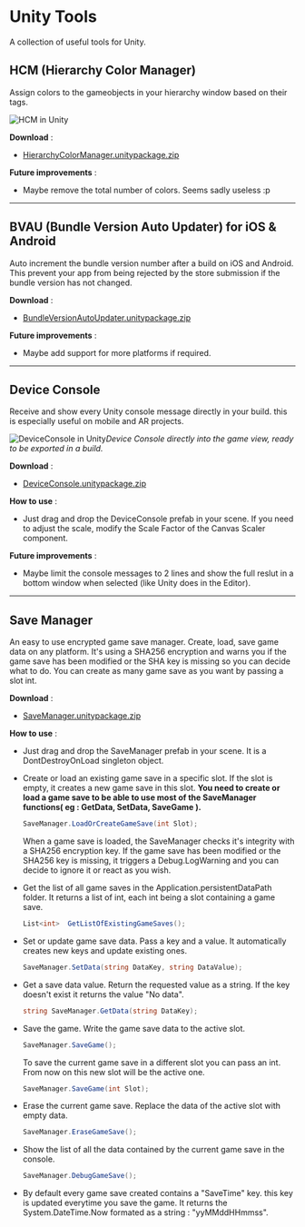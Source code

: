 # Unity Tools
A collection of useful tools for Unity.


## HCM (Hierarchy Color Manager)
Assign colors to the gameobjects in your hierarchy window based on their tags.

![HCM in Unity](https://ferdinanddervieux.com/ImageHosting/HCM2.png)

**Download** :
- [HierarchyColorManager.unitypackage.zip](https://github.com/dyfer08/UnityTools/raw/master/Unity%20Tools/Assets/Unity%20Packages/HierarchyColorManager.unitypackage.zip)

**Future improvements** :
- Maybe remove the total number of colors. Seems sadly useless :p

---

## BVAU (Bundle Version Auto Updater) for iOS & Android
Auto increment the bundle version number after a build on iOS and Android. This prevent your app from being rejected by the store submission if the bundle version has not changed.

**Download** :
- [BundleVersionAutoUpdater.unitypackage.zip](https://github.com/dyfer08/UnityTools/raw/master/Unity%20Tools/Assets/Unity%20Packages/BundleVersionAutoUpdater.unitypackage.zip)

**Future improvements** :
- Maybe add support for more platforms if required.

---

## Device Console
Receive and show every Unity console message directly in your build. this is especially useful on mobile and AR projects.

![DeviceConsole in Unity](https://ferdinanddervieux.com/ImageHosting/DeviceConsole.png)*Device Console directly into the game view, ready to be exported in a build.*

**Download** :
- [DeviceConsole.unitypackage.zip](https://github.com/dyfer08/UnityTools/raw/master/Unity%20Tools/Assets/Unity%20Packages/DeviceConsole.unitypackage.zip)

**How to use** :
- Just drag and drop the DeviceConsole prefab in your scene. If you need to adjust the scale, modify the Scale Factor of the Canvas Scaler component.

**Future improvements** :
- Maybe limit the console messages to 2 lines and show the full reslut in a bottom window when selected (like Unity does in the Editor).

---

## Save Manager
An easy to use encrypted game save manager. Create, load, save game data on any platform. It's using a SHA256 encryption and warns you if the game save has been modified or the SHA key is missing so you can decide what to do. You can create as many game save as you want by passing a slot int.

**Download** :
- [SaveManager.unitypackage.zip](https://github.com/dyfer08/UnityTools/raw/master/Unity%20Tools/Assets/Unity%20Packages/SaveManager.unitypackage.zip)

**How to use** :
- Just drag and drop the SaveManager prefab in your scene. It is a DontDestroyOnLoad singleton object.
- Create or load an existing game save in a specific slot. If the slot is empty, it creates a new game save in this slot.
**You need to create or load a game save to be able to use most of the SaveManager functions( eg : GetData, SetData, SaveGame ).**
  ```csharp
  SaveManager.LoadOrCreateGameSave(int Slot);
  ```
  When a game save is loaded, the SaveManager checks it's integrity with a SHA256 encryption key. If the game save has been modified or the SHA256 key is missing, it triggers a Debug.LogWarning and you can decide to ignore it or react as you wish.

- Get the list of all game saves in the Application.persistentDataPath folder. It returns a list of int, each int being a slot containing a game save.
  ```csharp
  List<int>  GetListOfExistingGameSaves();
  ```
- Set or update game save data. Pass a key and a value. It automatically creates new keys and update existing ones.
  ```csharp
  SaveManager.SetData(string DataKey, string DataValue);
  ```
- Get a save data value. Return the requested value as a string. If the key doesn't exist it returns the value "No data".
  ```csharp
  string SaveManager.GetData(string DataKey);
  ```
- Save the game. Write the game save data to the active slot.
  ```csharp
  SaveManager.SaveGame();
  ```
  To save the current game save in a different slot you can pass an int. From now on this new slot will be the active one.
  ```csharp
  SaveManager.SaveGame(int Slot);
  ```  
- Erase the current game save. Replace the data of the active slot with empty data.
  ```csharp
  SaveManager.EraseGameSave();
  ```
- Show the list of all the data contained by the current game save in the console.
  ```csharp
  SaveManager.DebugGameSave();
  ```
- By default every game save created contains a "SaveTime" key. this key is updated everytime you save the game. It returns the System.DateTime.Now formated as a string : "yyMMddHHmmss".
